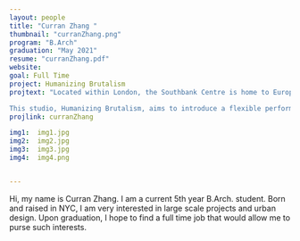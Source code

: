 ```yaml
---
layout: people
title: "Curran Zhang "
thumbnail: "curranZhang.png"
program: "B.Arch"
graduation: "May 2021"
resume: "curranZhang.pdf"
website: 
goal: Full Time
project: Humanizing Brutalism 
projtext: "Located within London, the Southbank Centre is home to Europe’s largest centre for arts. The existence of the Royal Festival Hall, Queen Elizabeth Hall, and the Hayward Gallery stands as a symbol for London’s art, architecture, and skateboarding. From the spotlights of the dazzling performance chambers to the lively under-croft skate park, the brutalist Southbank Centre is a home for those who seek art.

This studio, Humanizing Brutalism, aims to introduce a flexible performance chamber within Southbank Centre as a means to portray brutalism in a new manner. Design challenges of this project includes the 500-seat chamber and master planning of the Southbank Centre."
projlink: curranZhang

img1:  img1.jpg
img2:  img2.jpg
img3:  img3.jpg
img4:  img4.png


---
```


Hi, my name is Curran Zhang. I am a current 5th year B.Arch. student. Born and raised in NYC, I am very interested in large scale projects and urban design. Upon graduation, I hope to find a full time job that would allow me to purse such interests. 
